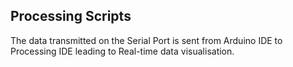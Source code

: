 ## Processing Scripts
The data transmitted on the Serial Port is sent from Arduino IDE to Processing IDE leading to Real-time data visualisation.
